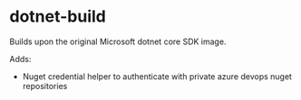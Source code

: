 # dotnet-build

Builds upon the original Microsoft dotnet core SDK image.

Adds:

* Nuget credential helper to authenticate with private azure devops nuget repositories

